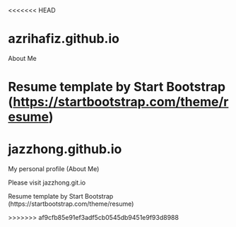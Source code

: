 <<<<<<< HEAD
# azrihafiz.github.io
 About Me

Resume template by Start Bootstrap (https://startbootstrap.com/theme/resume)
=======
<h1>jazzhong.github.io</h1>
<p>My personal profile (About Me)</p>
<p>Please visit jazzhong.git.io</p>
<p>Resume template by Start Bootstrap (https://startbootstrap.com/theme/resume)</p>
>>>>>>> af9cfb85e91ef3adf5cb0545db9451e9f93d8988
